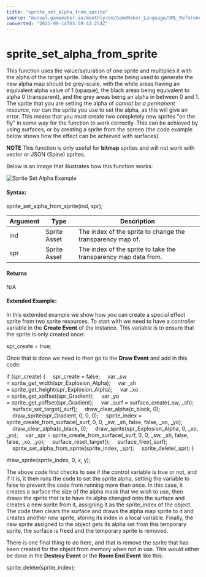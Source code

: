 ```yaml
---
title: "sprite_set_alpha_from_sprite"
source: "manual.gamemaker.io/monthly/en/GameMaker_Language/GML_Reference/Asset_Management/Sprites/Sprite_Manipulation/sprite_set_alpha_from_sprite.htm"
converted: "2025-09-14T03:59:42.254Z"
---
```


# sprite\_set\_alpha\_from\_sprite

This function uses the value/saturation of one sprite and multiplies it with the alpha of the target sprite. Ideally the sprite being used to generate the new alpha map should be grey-scale, with the white areas having an equivalent alpha value of 1 (opaque), the black areas being equivalent to alpha 0 (transparent), and the grey areas being an alpha in between 0 and 1. The sprite that you are setting the alpha of _cannot be a permanent resource_, nor can the sprite you use to set the alpha, as this will give an error. This means that you must create two completely new sprites "on the fly" in some way for the function to work correctly. This can be achieved by using surfaces, or by creating a sprite from the screen (the code example below shows how the effect can be achieved with surfaces).

**NOTE** This function is only useful for **bitmap** sprites and will not work with vector or JSON (Spine) sprites.

Below is an image that illustrates how this function works:

![Sprite Set Alpha Example](../../../../../assets/Images/Scripting_Reference/GML/Reference/Sprites/spr_alpha.png)

#### Syntax:

sprite\_set\_alpha\_from\_sprite(ind, spr);

| Argument | Type | Description |
| --- | --- | --- |
| ind | Sprite Asset | The index of the sprite to change the transparency map of. |
| spr | Sprite Asset | The index of the sprite to take the transparency map data from. |

#### Returns

N/A

#### Extended Example:

In this extended example we show how you can create a special effect sprite from two sprite resources. To start with we need to have a controller variable in the **Create Event** of the instance. This variable is to ensure that the sprite is only created once:

spr\_create = true;

Once that is done we need to then go to the **Draw Event** and add in this code:

if (spr\_create)
{
    spr\_create = false;
    var \_sw = sprite\_get\_width(spr\_Explosion\_Alpha);
    var \_sh = sprite\_get\_height(spr\_Explosion\_Alpha);
    var \_xo = sprite\_get\_xoffset(spr\_Gradient);
    var \_yo = sprite\_get\_yoffset(spr\_Gradient);
    var \_surf = surface\_create(\_sw, \_sh);
    surface\_set\_target(\_surf);
    draw\_clear\_alpha(c\_black, 0);
    draw\_sprite(spr\_Gradient, 0, 0, 0);
    sprite\_index = sprite\_create\_from\_surface(\_surf, 0, 0, \_sw, \_sh, false, false, \_xo, \_yo);
    draw\_clear\_alpha(c\_black, 0);
    draw\_sprite(spr\_Explosion\_Alpha, 0, \_xo, \_yo);
    var \_spr = sprite\_create\_from\_surface(\_surf, 0, 0, \_sw, \_sh, false, false, \_xo, \_yo);
    surface\_reset\_target();
    surface\_free(\_surf);
    sprite\_set\_alpha\_from\_sprite(sprite\_index, \_spr);
    sprite\_delete(\_spr);
}

draw\_sprite(sprite\_index, 0, x, y);

The above code first checks to see if the control variable is true or not, and if it is, it then runs the code to set the sprite alpha, setting the variable to false to prevent the code from running more than once. In this case, it creates a surface the size of the alpha mask that we wish to use, then draws the sprite that is to have its alpha changed onto the surface and creates a new sprite from it, assigning it as the sprite\_index of the object. The code then clears the surface and draws the alpha map sprite to it and creates another new sprite, storing its index in a local variable. Finally, the new sprite assigned to the object gets its alpha set from this temporary sprite, the surface is freed and the temporary sprite is removed.

There is one final thing to do here, and that is remove the sprite that has been created for the object from memory when not in use. This would either be done in the **Destroy Event** or the **Room End Event** like this:

sprite\_delete(sprite\_index);